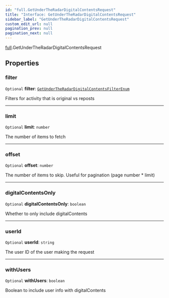 ```yaml
---
id: "full.GetUnderTheRadarDigitalContentsRequest"
title: "Interface: GetUnderTheRadarDigitalContentsRequest"
sidebar_label: "GetUnderTheRadarDigitalContentsRequest"
custom_edit_url: null
pagination_prev: null
pagination_next: null
---
```


[full](../namespaces/full.md).GetUnderTheRadarDigitalContentsRequest

## Properties

### filter

 `Optional` **filter**: [`GetUnderTheRadarDigitalContentsFilterEnum`](../enums/full.GetUnderTheRadarDigitalContentsFilterEnum.md)

Filters for activity that is original vs reposts

___

### limit

 `Optional` **limit**: `number`

The number of items to fetch

___

### offset

 `Optional` **offset**: `number`

The number of items to skip. Useful for pagination (page number * limit)

___

### digitalContentsOnly

 `Optional` **digitalContentsOnly**: `boolean`

Whether to only include digitalContents

___

### userId

 `Optional` **userId**: `string`

The user ID of the user making the request

___

### withUsers

 `Optional` **withUsers**: `boolean`

Boolean to include user info with digitalContents
